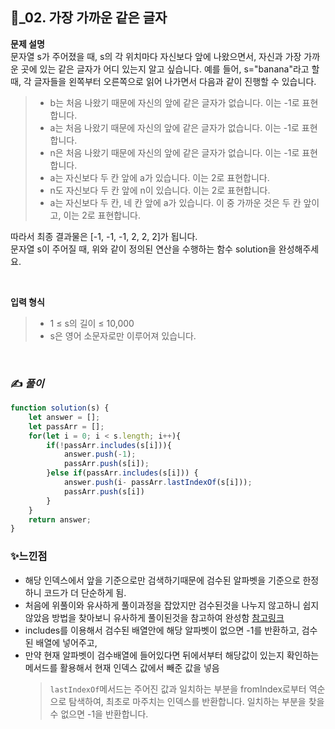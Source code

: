 ## 🔎_02. 가장 가까운 같은 글자


<b>문제 설명</b>
</br>
 문자열 s가 주어졌을 때, s의 각 위치마다 자신보다 앞에 나왔으면서, 자신과 가장 가까운 곳에 있는 같은 글자가 어디 있는지 알고 싶습니다.
 예를 들어, s="banana"라고 할 때,  각 글자들을 왼쪽부터 오른쪽으로 읽어 나가면서 다음과 같이 진행할 수 있습니다.
  >- b는 처음 나왔기 때문에 자신의 앞에 같은 글자가 없습니다. 이는 -1로 표현합니다.
  >- a는 처음 나왔기 때문에 자신의 앞에 같은 글자가 없습니다. 이는 -1로 표현합니다.
  >- n은 처음 나왔기 때문에 자신의 앞에 같은 글자가 없습니다. 이는 -1로 표현합니다.
  >- a는 자신보다 두 칸 앞에 a가 있습니다. 이는 2로 표현합니다.
  >- n도 자신보다 두 칸 앞에 n이 있습니다. 이는 2로 표현합니다.
  >- a는 자신보다 두 칸, 네 칸 앞에 a가 있습니다. 이 중 가까운 것은 두 칸 앞이고, 이는 2로 표현합니다.

 따라서 최종 결과물은 [-1, -1, -1, 2, 2, 2]가 됩니다.</br>
 문자열 s이 주어질 때, 위와 같이 정의된 연산을 수행하는 함수 solution을 완성해주세요.

</br>

<b>입력 형식</b>
>- 1 ≤ s의 길이 ≤ 10,000
  >- s은 영어 소문자로만 이루어져 있습니다.

<br>

### ✍️ _풀이_

```js
function solution(s) {
    let answer = [];
    let passArr = [];
    for(let i = 0; i < s.length; i++){
        if(!passArr.includes(s[i])){
            answer.push(-1);
            passArr.push(s[i]);
        }else if(passArr.includes(s[i])) {
            answer.push(i- passArr.lastIndexOf(s[i]));
            passArr.push(s[i])
        }
    }
    return answer;
}
```



### ✨느낀점
- 해당 인덱스에서 앞을 기준으로만 검색하기때문에 검수된 알파벳을 기준으로 한정하니 코드가 더 단순하게 됨.
- 처음에 위풀이와 유사하게 풀이과정을 잡았지만 검수된것을 나누지 않고하니 쉽지않았음 방법을 찾아보니 유사하게 풀이된것을 참고하여 완성함
  <a href="https://velog.io/@cptkuk91/%EA%B0%80%EC%9E%A5-%EA%B0%80%EA%B9%8C%EC%9A%B4-%EA%B0%99%EC%9D%80-%EA%B8%80%EC%9E%90-Javascript">참고링크</a> 
- includes를 이용해서 검수된 배열안에 해당 알파벳이 없으면 -1를 반환하고, 검수된 배열에 넣어주고,
- 만약 현재 알파벳이 검수배열에 들어있다면 뒤에서부터 해당값이 있는지 확인하는 메서드를 활용해서 현재 인덱스 값에서 빼준 값을 넣음
  > `lastIndexOf`메서드는 주어진 값과 일치하는 부분을 fromIndex로부터 역순으로 탐색하여, 최초로 마주치는 인덱스를 반환합니다. 일치하는 부분을 찾을 수 없으면 -1을 반환합니다.
